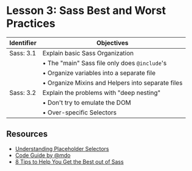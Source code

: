 # Lesson 3: Sass Best and Worst Practices

Identifier   | Objectives
-------------|------------
Sass: 3.1    | Explain basic Sass Organization
             | &bull; The "main" Sass file only does `@include`'s
             | &bull; Organize variables into a separate file
             | &bull; Organize Mixins and Helpers into separate files
Sass: 3.2    | Explain the problems with "deep nesting"
             | &bull; Don't try to emulate the DOM
             | &bull; Over-specific Selectors


## Resources
- [Understanding Placeholder Selectors](http://thesassway.com/intermediate/understanding-placeholder-selectors)
- [Code Guide by @mdo](http://codeguide.c)
- [8 Tips to Help You Get the Best out of Sass](http://www.sitepoint.com/8-tips-help-get-best-sass/)